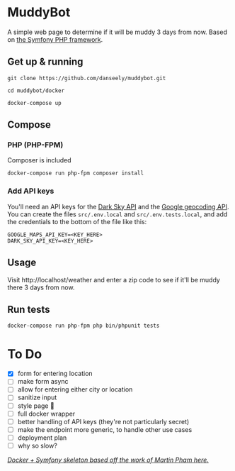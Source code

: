 # MuddyBot

A simple web page to determine if it will be muddy 3 days from now. Based on [the Symfony PHP framework](https://symfony.com).

## Get up & running

```
git clone https://github.com/danseely/muddybot.git

cd muddybot/docker

docker-compose up
```

## Compose

### PHP (PHP-FPM)

Composer is included

```
docker-compose run php-fpm composer install
```

### Add API keys
You'll need an API keys for the [Dark Sky API](https://darksky.net/dev/docs) and the [Google geocoding API](https://developers.google.com/maps/documentation/geocoding/start). You can create the files `src/.env.local` and `src/.env.tests.local`, and add the credentials to the bottom of the file like this:

```
GOOGLE_MAPS_API_KEY=<KEY_HERE>
DARK_SKY_API_KEY=<KEY_HERE>
```

## Usage

Visit http://localhost/weather and enter a zip code to see if it'll be muddy there 3 days from now.

## Run tests
```
docker-compose run php-fpm php bin/phpunit tests
```

# To Do
- [x] form for entering location
- [ ] make form async
- [ ] allow for entering either city or location
- [ ] sanitize input
- [ ] style page 🙈
- [ ] full docker wrapper
- [ ] better handling of API keys (they're not particularly secret)
- [ ] make the endpoint more generic, to handle other use cases
- [ ] deployment plan
- [ ] why so slow?

[_Docker + Symfony skeleton based off the work of Martin Pham here._](https://gitlab.com/martinpham/symfony-5-docker)

